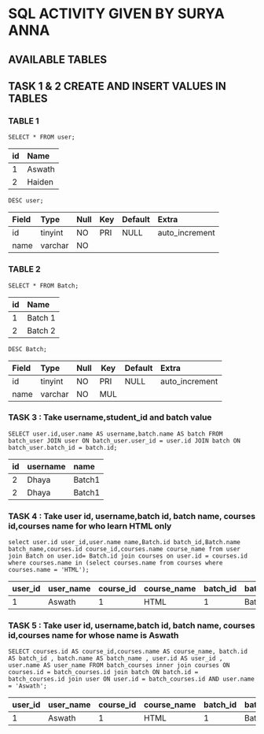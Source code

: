 # SQL ACTIVITY GIVEN BY SURYA ANNA

## AVAILABLE TABLES

## TASK 1 & 2  CREATE AND INSERT VALUES IN TABLES

### TABLE 1

```syntax
SELECT * FROM user;
```
| id | Name   |
|:---|:-------|
|  1 | Aswath |
|  2 | Haiden |

```syntax
DESC user;
```
| Field    | Type     | Null | Key | Default | Extra          |
|:---------|:---------|:-----|-----|:--------|:---------------|
| id       | tinyint  | NO   | PRI | NULL    | auto_increment |
| name     | varchar  | NO   |     |         |                |

### TABLE 2

```syntax
SELECT * FROM Batch;
```
| id | Name    |
|:---|:--------|
|  1 | Batch 1 |
|  2 | Batch 2 |

```syntax
DESC Batch;
```

| Field    | Type     | Null | Key | Default | Extra          |
|:---------|:---------|:-----|-----|:--------|:---------------|
| id       | tinyint  | NO   | PRI | NULL    | auto_increment |
| name     | varchar  | NO   | MUL |         |                |


### TASK 3 : Take username,student_id and batch value

```syntax
SELECT user.id,user.name AS username,batch.name AS batch FROM batch_user JOIN user ON batch_user.user_id = user.id JOIN batch ON batch_user.batch_id = batch.id;
```

| id | username | name   |
|:---|:---------|:-------|
|  2 | Dhaya    | Batch1 |
|  2 | Dhaya    | Batch1 |

### TASK 4 : Take user id, username,batch id, batch name, courses id,courses name for who learn HTML only

```syntax
select user.id user_id,user.name name,Batch.id batch_id,Batch.name batch_name,courses.id course_id,courses.name course_name from user join Batch on user.id= Batch.id join courses on user.id = courses.id  where courses.name in (select courses.name from courses where courses.name = 'HTML');
```
|user_id | user_name | course_id | course_name | batch_id | batch_name | 
|:-------|:----------|:----------|:------------|:---------|:-----------|
|   1    | Aswath    |         1 | HTML        |        1 | Batch1     |

### TASK 5 : Take user id, username,batch id, batch name, courses id,courses name for whose name is Aswath

```syntax
SELECT courses.id AS course_id,courses.name AS course_name, batch.id AS batch_id , batch.name AS batch_name , user.id AS user_id , user.name AS user_name FROM batch_courses inner join courses ON courses.id = batch_courses.id join batch ON batch.id = batch_courses.id join user ON user.id = batch_courses.id AND user.name = 'Aswath';
```
|user_id | user_name | course_id | course_name | batch_id | batch_name | 
|:-------|:----------|:----------|:------------|:---------|:-----------|
|   1    | Aswath    |         1 | HTML        |        1 | Batch1     |
